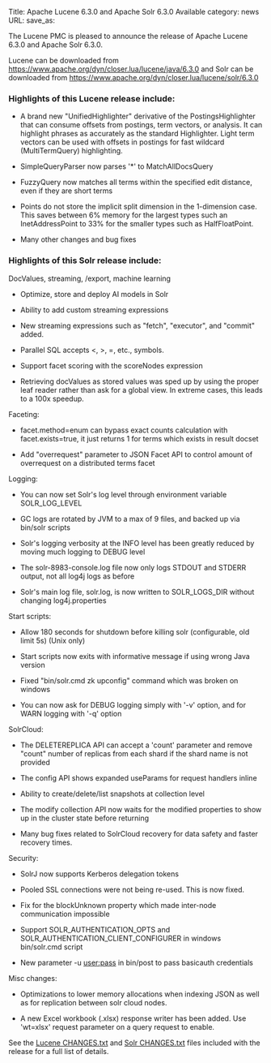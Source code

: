 Title: Apache Lucene 6.3.0 and Apache Solr 6.3.0 Available
category: news
URL: 
save_as: 

The Lucene PMC is pleased to announce the release of Apache Lucene 6.3.0 and Apache Solr 6.3.0.

Lucene can be downloaded from <https://www.apache.org/dyn/closer.lua/lucene/java/6.3.0>
and Solr can be downloaded from <https://www.apache.org/dyn/closer.lua/lucene/solr/6.3.0>

### Highlights of this Lucene release include:

  * A brand new "UnifiedHighlighter" derivative of the PostingsHighlighter that can consume offsets from postings, term vectors, or analysis. It can highlight phrases as accurately as the standard Highlighter. Light term vectors can be used with offsets in postings for fast wildcard (MultiTermQuery) highlighting.

  * SimpleQueryParser now parses '*' to MatchAllDocsQuery

  * FuzzyQuery now matches all terms within the specified edit distance, even if they are short terms

  * Points do not store the implicit split dimension in the 1-dimension case. This saves between 6% memory for the largest types such an InetAddressPoint to 33% for the smaller types such as HalfFloatPoint.

  * Many other changes and bug fixes

### Highlights of this Solr release include:

DocValues, streaming, /export, machine learning

  * Optimize, store and deploy AI models in Solr

  * Ability to add custom streaming expressions

  * New streaming expressions such as "fetch", "executor", and "commit" added.

  * Parallel SQL accepts <, >, =, etc., symbols.

  * Support facet scoring with the scoreNodes expression

  * Retrieving docValues as stored values was sped up by using the proper leaf reader rather than ask for a global view.  In extreme cases, this leads to a 100x speedup.

Faceting:

  * facet.method=enum can bypass exact counts calculation with facet.exists=true, it just returns 1 for terms which exists in result docset

  * Add "overrequest" parameter to JSON Facet API to control amount of overrequest  on a distributed terms facet

Logging:

  * You can now set Solr's log level through environment variable SOLR_LOG_LEVEL

  * GC logs are rotated by JVM to a max of 9 files, and backed up via bin/solr scripts

  * Solr's logging verbosity at the INFO level has been greatly reduced by moving much logging to DEBUG level

  * The solr-8983-console.log file now only logs STDOUT and STDERR output, not all log4j logs as before

  * Solr's main log file, solr.log, is now written to SOLR_LOGS_DIR without changing log4j.properties

Start scripts:

  * Allow 180 seconds for shutdown before killing solr (configurable, old limit 5s) (Unix only)

  * Start scripts now exits with informative message if using wrong Java version

  * Fixed "bin/solr.cmd zk upconfig" command which was broken on windows

  * You can now ask for DEBUG logging simply with '-v' option, and for WARN logging with '-q' option

SolrCloud:

  * The DELETEREPLICA API can accept a 'count' parameter and remove "count" number of replicas from each shard if the shard name is not provided

  * The config API shows expanded useParams for request handlers inline

  * Ability to create/delete/list snapshots at collection level

  * The modify collection API now waits for the modified properties to show up in the cluster state before returning

  * Many bug fixes related to SolrCloud recovery for data safety and faster recovery times.

Security:

  * SolrJ now supports Kerberos delegation tokens

  * Pooled SSL connections were not being re-used. This is now fixed.

  * Fix for the blockUnknown property which made inter-node communication impossible

  * Support SOLR_AUTHENTICATION_OPTS and SOLR_AUTHENTICATION_CLIENT_CONFIGURER in windows bin/solr.cmd script

  * New parameter -u <user:pass> in bin/post to pass basicauth credentials

Misc changes:

  * Optimizations to lower memory allocations when indexing JSON as well as for replication between solr cloud nodes.

  * A new Excel workbook (.xlsx) response writer has been added. Use 'wt=xlsx' request parameter on a query request to enable.

See the [Lucene CHANGES.txt](/core/6_3_0/changes/Changes.html) and
[Solr CHANGES.txt](/solr/6_3_0/changes/Changes.html) files included
with the release for a full list of details.

